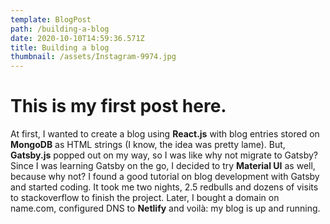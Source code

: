 ```yaml
---
template: BlogPost
path: /building-a-blog
date: 2020-10-10T14:59:36.571Z
title: Building a blog
thumbnail: /assets/Instagram-9974.jpg
---
```

# This is my first post here.

At first, I wanted to create a blog using **React.js** with blog entries stored on **MongoDB** as HTML strings (I know, the idea was pretty lame). But, **Gatsby.js** popped out on my way, so I was like why not migrate to Gatsby? Since I was learning Gatsby on the go, I decided to try **Material UI** as well, because why not? I found a good tutorial on blog development with Gatsby and started coding. It took me two nights, 2.5 redbulls and dozens of visits to stackoverflow to finish the project.  Later, I bought a domain on name.com, configured DNS to **Netlify** and voilà: my blog is up and running.
